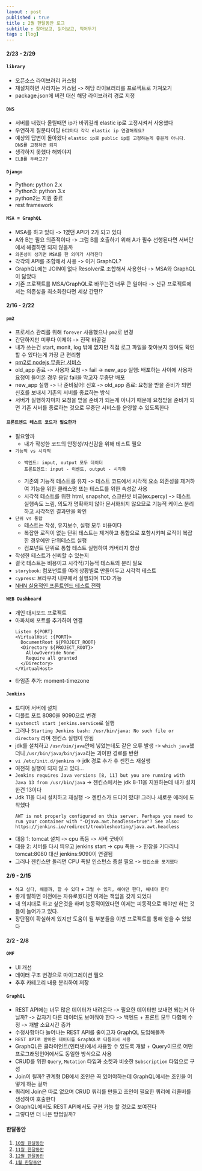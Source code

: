 ```yaml
---
layout : post
published : true
title : 2월 한달동안 로그
subtitle : 찾아보고, 읽어보고, 적어두기
tags : [log]
---
```

#### 2/23 - 2/29
#### `library`
  * 오픈소스 라이브러리 커스텀
  * 재설치하면 사라지는 커스텀 -> 해당 라이브러리를 프로젝트로 가져오기
  * package.json에 버전 대신 해당 라이브러리 경로 지정

#### `DNS`
  * 서버를 내렸다 올릴때면 ip가 바뀌길래 elastic ip로 고정시켜서 사용했다
  * 우연하게 질문타이밍 `EC2마다 각각 elastic ip 연결해줘요?`
  * 예상외 답변이 돌아왔다 `elastic ip로 public ip를 고정하는게 좋은게 아니다. DNS를 고정하면 되지`
  * 생각하지 못했다 해봐야지
  * `ELB를 두라고??`

#### `Django`
  * Python: python 2.x
  * Python3: python 3.x
  * python2는 지원 종료
  * rest framework
  
#### `MSA = GraphQL`
  * MSA를 하고 있다 -> 1였던 API가 2가 되고 있다
  * A와 B는 필요 의존적이다 -> 그럼 B를 호출하기 위해 A가 필수 선행된다면 서버단에서 해결하면 되지 않을까
  * `의존성이 생기면 MSA를 한 의미가 사라진다`
  * 각각의 API를 조합해서 사용 -> 이거 GraphQL?
  * GraphQL에는 JOIN이 없다 Resolver로 조합해서 사용한다 -> MSA와 GraphQL이 닮았다
  * 기존 프로젝트를 MSA/GraphQL로 바꾸는건 너무 큰 일이다 -> 신규 프로젝트에서는 의존성을 최소화한다면 세상 간편!?
  
#### 2/16 - 2/22
#### `pm2`
  * 프로세스 관리를 위해 `forever` 사용했으나 `pm2`로 변경
  * 간단하지만 미루다 이제야 -> 진작 바꿀걸
  * 내가 쓰는건 start, monit, log 밖에 없지만 직접 로그 파일을 찾아보지 않아도 확인할 수 있다는게 가장 큰 편리함
  * [pm2로 nodejs 무중단 서비스](https://engineering.linecorp.com/ko/blog/pm2-nodejs/)
  * old_app 종료 -> 사용자 요청 -> fail -> new_app 실행: 배포하는 사이에 사용자 요청이 들어온 경우 응답 fail을 막고자 무중단 배포
  * new_app 실행 -> 나 준비됬어! 신호 -> old_app 종료: 요청을 받을 준비가 되면 신호를 보내서 기존의 서버를 종료하는 방식
  * 서버가 실행하자마자 요청을 받을 준비가 되는게 아니기 때문에 요청받을 준비가 되면 기존 서버를 종료하는 것으로 무중단 서비스를 운영할 수 있도록한다

#### `프론트엔드 테스트 코드가 필요한가`
  * 필요할까
    * 내가 작성한 코드의 안정성/자신감을 위해 테스트 필요
  * `기능적 vs 시각적`
    * ```
      백엔드: input, output 모두 데이터
      프론트엔드: input - 이벤트, output - 시각화
      ```
    * 기존의 기능적 테스트를 유지 -> 테스트 코드에서 시각적 요소 의존성을 제거하여 기능을 위한 클래스명 또는 테스트를 위한 속성값 사용
    * 시각적 테스트를 위한 html, snapshot, 스크린샷 비교(ex.percy) -> 테스트 실행속도 느림, 의도가 명확하지 않아 문서화되지 않으므로 기능적 케이스 분리하고 시각적인 결과만을 확인
  * `단위 vs 통합`
    * 테스트는 작성, 유지보수, 실행 모두 비용이다
    * 복잡한 로직이 없는 단위 테스트는 제거하고 통합으로 포함시키며 로직이 복잡한 경우에만 단위테스트 실행
    * 컴포넌트 단위로 통합 테스트 실행하여 커버리지 향상
  * 작성한 테스트가 신뢰할 수 있는지
  * 결국 테스트는 비용이고 시각적/기능적 테스트의 분리 필요
  * `storybook`: 컴포넌트를 여러 상황별로 만들어두고 시각적 테스트
  * `cypress`: 브라우저 내부에서 실행되며 TDD 가능
  * [NHN 실용적인 프론트엔드 테스트 전략](https://youtu.be/q9d631Nl0_4)

#### `WEB Dashboard`
  * 개인 대시보드 프로젝트
  * 아파치에 포트를 추가하여 연결
    ```
    Listen ${PORT}
    <VirtualHost :{PORT}>
      DocumentRoot ${PROJECT_ROOT}
      <Directory ${PROJECT_ROOT}>
        AllowOverride None
        Require all granted
      </Directory>
    </VirtualHost>
    ```
  * 타임존 추가: moment-timezone

#### `Jenkins`
  * 드디어 서버에 설치
  * 디폴트 포트 8080을 9090으로 변경
  * `systemctl start jenkins.service`로 실행
  * 그러나 `Starting Jenkins bash: /usr/bin/java: No such file or directory` 라며 젠킨스 실행이 안됨
  * jdk를 설치하고 `/usr/bin/java`안에 넣었는데도 같은 오류 발생 -> `which java`했더니 `/usr/bin/java/bin/java`라는 괴이한 경로를 반환
  * `vi /etc/init.d/jenkins` -> jdk 경로 추가 후 젠킨스 재실행
  * 여전히 실행이 되지 않고 있다...
  * `Jenkins requires Java versions [8, 11] but you are running with Java 13 from /usr/bin/java` -> 젠킨스에서는 jdk 8-11을 지원하는데 내가 설치한건 13이다
  * Jdk 11을 다시 설치하고 재실행 -> 젠킨스가 드디어 떴다! 그러나 새로운 에러에 도착했다
    ```
    AWT is not properly configured on this server. Perhaps you need to run your container with "-Djava.awt.headless=true"? See also: https://jenkins.io/redirect/troubleshooting/java.awt.headless
    ```
  * 대응 1: tomcat 설치 -> cpu 폭등 -> 서버 굿바이
  * 대응 2: 서버를 다시 띄우고 jenkins start -> cpu 폭등 -> 한참을 기다리니 tomcat:8080 대신 jenkins:9090이 연결됨
  * 그러나 젠킨스만 돌리면 CPU 폭발 인스턴스 증설 필요 -> `젠킨스를 포기했다`
  
#### 2/9 - 2/15
  * `하고 싶다, 해볼까, 할 수 있다` + `그럴 수 있지, 해야만 한다, 해내야 한다`
  * 좋게 말하면 이전에는 자유로웠다면 이제는 책임을 갖게 되었다
  * 내 의지대로 하고 싶은것을 하며 능동적이였다면 이제는 피동적으로 해야만 하는 것들이 늘어가고 있다.
  * 장단점이 확실하게 있지만 도움이 될 부분들을 이번 프로젝트를 통해 얻을 수 있었다

#### 2/2 - 2/8
#### `OMF`
  * UI 개선
  * 데이터 구조 변경으로 마이그레이션 필요
  * 추후 카테고리 내용 분리하여 저장

#### `GraphQL`
  * REST API에는 너무 많은 데이터가 내려온다 -> 필요한 데이터만 보내면 되는거 아닐까? -> 갑자기 다른 데이터도 보여줘야 한다 -> 백엔드 + 프론트 모두 다함께 수정 -> 개발 소요시간 증가
  * 수정사항마다 늘어나는 REST API를 줄이고자 GraphQL 도입해볼까
  * `REST API로 받아온 데이터를 GraphQL로 다듬어서 사용`
  * GraphQL은 클라이언트(인터넷)에서 사용할 수 있도록 개발 + Query이므로 어떤 프로그래밍언어에서도 동일한 방식으로 사용
  * CRUD를 위한 `Query`, `Mutation` 타입과 소켓과 비슷한 `Subscription` 타입으로 구성
  * Join이 될까? 관계형 DB에서 조인은 꼭 있어야하는데 GraphQL에서는 조인을 어떻게 하는 걸까
  * 쿼리에 Join은 따로 없으며 CRUD 쿼리를 만들고 조인이 필요한 쿼리에 리졸버를 생성하여 호출한다
  * GraphQL에서도 REST API에서도 구현 가능 할 것으로 보여진다
  * 그렇다면 더 나은 방법일까?
  
#### 한달동안
1. [`10월 한달동안`](https://jiggag.github.io/10%EC%9B%94-%ED%95%9C%EB%8B%AC%EB%8F%99%EC%95%88/)
2. [`11월 한달동안`](https://jiggag.github.io/11%EC%9B%94-%ED%95%9C%EB%8B%AC%EB%8F%99%EC%95%88/)
3. [`12월 한달동안`](https://jiggag.github.io/12%EC%9B%94-%ED%95%9C%EB%8B%AC%EB%8F%99%EC%95%88/)
4. [`1월 한달동안`](https://jiggag.github.io/1%EC%9B%94-%ED%95%9C%EB%8B%AC%EB%8F%99%EC%95%88/)